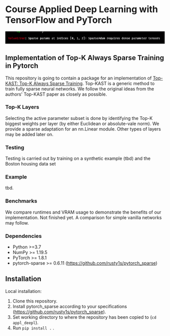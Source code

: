 # Course Applied Deep Learning with TensorFlow and PyTorch

![img](figs/srsly_wtf.png)
## Implementation of Top-K Always Sparse Training in Pytorch

This repository is going to contain a package for an implementation of [Top-KAST: Top-K Always Sparse Training](https://arxiv.org/abs/2106.03517v1). Top-KAST is a generic method to train fully sparse neural networks. We follow the original ideas from the authors' Top-KAST paper as closely as possible.

### Top-K Layers

Selecting the active parameter subset is done by identifying the Top-K biggest weights per layer (by either Euclidean or absolute-vale norm). We provide a sparse adaptation for an nn.Linear module. Other types of layers may be added later on.

### Testing

Testing is carried out by training on a synthetic example (tbd) and the Boston housing data set

### Example

tbd.

### Benchmarks

We compare runtimes and VRAM usage to demonstrate the benefits of our implementation. Not finished yet. A comparison for simple vanilla networks may follow.
### Dependencies

- Python >=3.7 
- NumPy >= 1.19.5
- PyTorch >= 1.8.1
- pytorch-sparse >= 0.6.11 (https://github.com/rusty1s/pytorch_sparse)

## Installation

Local installation:
1. Clone this repository.
2. Install pytorch_sparse according to your specifications (https://github.com/rusty1s/pytorch_sparse).
3. Set working directory to where the repository has been copied to (`cd appl_deepl`).
4. Run `pip install .` .